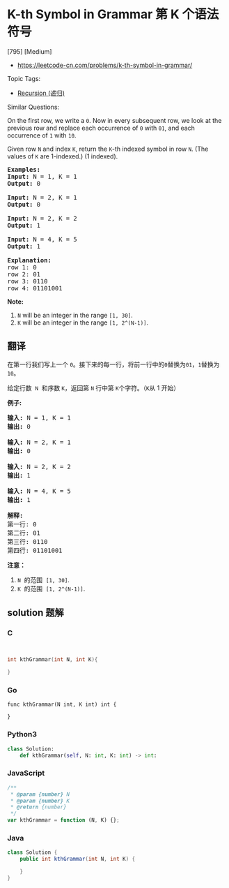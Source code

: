 # K-th Symbol in Grammar 第 K 个语法符号

[795] [Medium]

- https://leetcode-cn.com/problems/k-th-symbol-in-grammar/

Topic Tags:

- [Recursion (递归)](https://leetcode-cn.com/tag/recursion/)

Similar Questions:

On the first row, we write a `0`. Now in every subsequent row, we look at the previous row and replace each occurrence of `0` with `01`, and each occurrence of `1` with `10`.

Given row `N` and index `K`, return the `K`\-th indexed symbol in row `N`. (The values of `K` are 1-indexed.) (1 indexed).

<pre><strong>Examples:</strong>
<strong>Input:</strong> N = 1, K = 1
<strong>Output:</strong> 0

<strong>Input:</strong> N = 2, K = 1
<strong>Output:</strong> 0

<strong>Input:</strong> N = 2, K = 2
<strong>Output:</strong> 1

<strong>Input:</strong> N = 4, K = 5
<strong>Output:</strong> 1

<strong>Explanation:</strong>
row 1: 0
row 2: 01
row 3: 0110
row 4: 01101001
</pre>

**Note:**

1.  `N` will be an integer in the range `[1, 30]`.
2.  `K` will be an integer in the range `[1, 2^(N-1)]`.

## 翻译

在第一行我们写上一个 `0`。接下来的每一行，将前一行中的`0`替换为`01`，`1`替换为`10`。

给定行数  `N`  和序数 `K`，返回第 `N` 行中第 `K`个字符。（`K`从 1 开始）

**例子:**

<pre><strong>输入:</strong> N = 1, K = 1
<strong>输出:</strong> 0

<strong>输入:</strong> N = 2, K = 1
<strong>输出:</strong> 0

<strong>输入:</strong> N = 2, K = 2
<strong>输出:</strong> 1

<strong>输入:</strong> N = 4, K = 5
<strong>输出:</strong> 1

<strong>解释:</strong>
第一行: 0
第二行: 01
第三行: 0110
第四行: 01101001
</pre>

**注意：**

1.  `N`  的范围  `[1, 30]`.
2.  `K`  的范围  `[1, 2^(N-1)]`.

## solution 题解

### C

```c


int kthGrammar(int N, int K){

}


```

### Go

```golang
func kthGrammar(N int, K int) int {

}
```

### Python3

```python
class Solution:
    def kthGrammar(self, N: int, K: int) -> int:

```

### JavaScript

```javascript
/**
 * @param {number} N
 * @param {number} K
 * @return {number}
 */
var kthGrammar = function (N, K) {};
```

### Java

```java
class Solution {
    public int kthGrammar(int N, int K) {

    }
}
```
